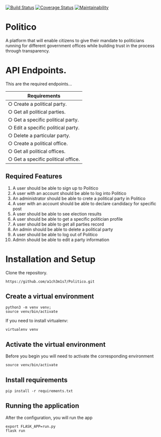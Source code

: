 [![Build Status](https://travis-ci.com/a1ch3m1s7/Politico.svg?branch=develop)](https://travis-ci.com/a1ch3m1s7/Politico) [![Coverage Status](https://coveralls.io/repos/github/a1ch3m1s7/Politico/badge.svg?branch=develop)](https://coveralls.io/github/a1ch3m1s7/Politico?branch=develop) [![Maintainability](https://api.codeclimate.com/v1/badges/f2aa7312e96fc80a8a8f/maintainability)](https://codeclimate.com/github/a1ch3m1s7/Politico/maintainability)

# Politico
A platform that will enable citizens to give their mandate to politicians running for different government offices
while building trust in the process through transparency.


# API Endpoints.

This are the required endpoints...

| Requirements                        |
| ------------------------------------|
| ○ Create a political party.         |
| ○ Get all political parties.        |
| ○ Get a specific political party.   |
| ○ Edit a specific political party.  |
| ○ Delete a particular party.        |
| ○ Create a political office.        |
| ○ Get all political offices.        |
| ○ Get a specific political office.  |

## Required Features
1. A user should be able to sign up to Politico 
2. A user with an account should be able to log into Politico
3. An administrator should be able to crete a political party in Politico
4. A user with an account should be able to declare candidacy for specific post
5. A user should be able to see election results
6. A user should be able to get a specific politician profile
7. A user should be able to get all parties record
8. An admin should be able to delete a political party
9. A user should be able to log out of Politico
10. Admin should be able to edit a party information

# Installation and Setup
Clone the repository.
```
https://github.com/a1ch3m1s7/Politico.git
```

## Create a virtual environment

```
python3 -m venv venv;
source venv/bin/activate
```
If you need to install virtualenv:
```
virtualenv venv
```

## Activate the virtual environment
Before you begin you will need to activate the corresponding environment
```
source venv/bin/activate
```
## Install requirements
```
pip install -r requirements.txt
```

## Running the application
After the configuration, you will run the app 
```
export FLASK_APP=run.py
flask run
```



